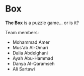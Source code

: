 # Box

**The Box** is a puzzle game... or is it?

Team members:
- Mohammad Amer
- Mus'ab Al-Omari
- Dalia Abdelghani
- Ayah Abu-Hammad
- Danya Al-Qaramseh
- Ali Sartawi